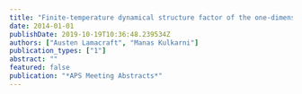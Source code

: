 ```yaml
---
title: "Finite-temperature dynamical structure factor of the one-dimensional Bose gas: From the Gross-Pitaevskii equation to the Kardar-Parisi-Zhang universality class of dynamical critical phenomena"
date: 2014-01-01
publishDate: 2019-10-19T10:36:48.239534Z
authors: ["Austen Lamacraft", "Manas Kulkarni"]
publication_types: ["1"]
abstract: ""
featured: false
publication: "*APS Meeting Abstracts*"
---
```


